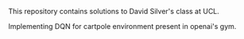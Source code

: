 
This repository contains solutions to David Silver's class at UCL.

Implementing DQN for cartpole environment present in openai's gym.

